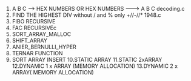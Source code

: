 1. A B C --> HEX NUMBERS OR HEX NUMBERS ---> A B C  decoding.c
2. FIND THE HIGHEST DIV without / and % only +//-//*  1948.c
3. FIBO RECURSIVE
4. FAC RECURSIVEc
5. SORT_ARRAY_MALLOC
6. SHIFT_ARRAY
7. ANIER_BERNULLI_HYPER
8. TERNAR FUNCTION
9. SORT ARRAY INSERT
10.STATIC ARRAY
11.STATIC 2xARRAY
12.DYNAMIC 1 x ARRAY (MEMORY ALLOCATION)
13.DYNAMIC 2 x ARRAY( MEMORY ALLOCATION)

